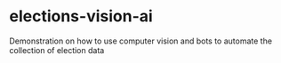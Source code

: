 # elections-vision-ai
Demonstration on how to use computer vision and bots to automate the collection of election data
